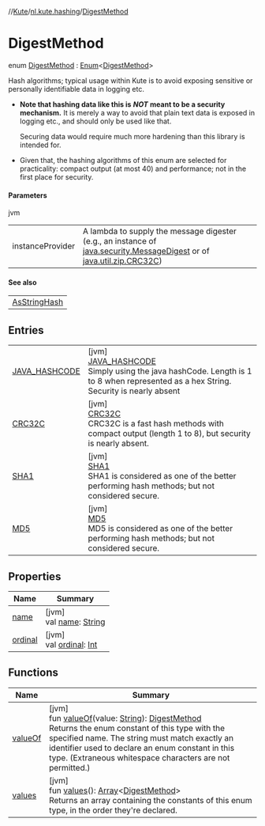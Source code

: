 //[Kute](../../../index.md)/[nl.kute.hashing](../index.md)/[DigestMethod](index.md)

# DigestMethod

enum [DigestMethod](index.md) : [Enum](https://kotlinlang.org/api/latest/jvm/stdlib/kotlin/-enum/index.html)&lt;[DigestMethod](index.md)&gt; 

Hash algorithms; typical usage within Kute is to avoid exposing sensitive or personally identifiable data in logging etc.

- 
   **Note that hashing data like this is** ***NOT*** **meant to be a security mechanism.**     It is merely a way to avoid that plain text data is exposed in logging etc.,     and should only be used like that.
   
   
   
   Securing data would require much more hardening than this library is intended for.
- 
   Given that, the hashing algorithms of this enum are selected for practicality: compact output (at most 40) and performance; not in the first place for security.

#### Parameters

jvm

| | |
|---|---|
| instanceProvider | A lambda to supply the message digester (e.g., an instance of [java.security.MessageDigest](https://docs.oracle.com/javase/8/docs/api/java/security/MessageDigest.html) or of [java.util.zip.CRC32C](https://docs.oracle.com/javase/8/docs/api/java/util/zip/CRC32C.html)) |

#### See also

| |
|---|
| [AsStringHash](../../nl.kute.asstring.annotation.modify/-as-string-hash/index.md) |

## Entries

| | |
|---|---|
| [JAVA_HASHCODE](-j-a-v-a_-h-a-s-h-c-o-d-e/index.md) | [jvm]<br>[JAVA_HASHCODE](-j-a-v-a_-h-a-s-h-c-o-d-e/index.md)<br>Simply using the java hashCode. Length is 1 to 8 when represented as a hex String. Security is nearly absent |
| [CRC32C](-c-r-c32-c/index.md) | [jvm]<br>[CRC32C](-c-r-c32-c/index.md)<br>CRC32C is a fast hash methods with compact output (length 1 to 8), but security is nearly absent. |
| [SHA1](-s-h-a1/index.md) | [jvm]<br>[SHA1](-s-h-a1/index.md)<br>SHA1 is considered as one of the better performing hash methods; but not considered secure. |
| [MD5](-m-d5/index.md) | [jvm]<br>[MD5](-m-d5/index.md)<br>MD5 is considered as one of the better performing hash methods; but not considered secure. |

## Properties

| Name | Summary |
|---|---|
| [name](-m-d5/index.md#-372974862%2FProperties%2F-1216412040) | [jvm]<br>val [name](-m-d5/index.md#-372974862%2FProperties%2F-1216412040): [String](https://kotlinlang.org/api/latest/jvm/stdlib/kotlin/-string/index.html) |
| [ordinal](-m-d5/index.md#-739389684%2FProperties%2F-1216412040) | [jvm]<br>val [ordinal](-m-d5/index.md#-739389684%2FProperties%2F-1216412040): [Int](https://kotlinlang.org/api/latest/jvm/stdlib/kotlin/-int/index.html) |

## Functions

| Name | Summary |
|---|---|
| [valueOf](value-of.md) | [jvm]<br>fun [valueOf](value-of.md)(value: [String](https://kotlinlang.org/api/latest/jvm/stdlib/kotlin/-string/index.html)): [DigestMethod](index.md)<br>Returns the enum constant of this type with the specified name. The string must match exactly an identifier used to declare an enum constant in this type. (Extraneous whitespace characters are not permitted.) |
| [values](values.md) | [jvm]<br>fun [values](values.md)(): [Array](https://kotlinlang.org/api/latest/jvm/stdlib/kotlin/-array/index.html)&lt;[DigestMethod](index.md)&gt;<br>Returns an array containing the constants of this enum type, in the order they're declared. |
